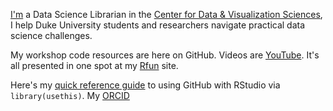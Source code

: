 [I'm](https://johnlittle.info) a Data Science Librarian in the [Center for Data & Visualization Sciences](https://library.duke.edu/data), I help Duke University students and researchers navigate practical data science challenges. 

My workshop code resources are here on GitHub.  Videos are [YouTube](https://youtube.com/johnlittle1).  It's all presented in one spot at my [Rfun](https://rfun.library.duke.edu) site. 

Here's my [quick reference guide](https://rfun.library.duke.edu/git) to using GitHub with RStudio via `library(usethis)`.  My [ORCID](https://orcid.org/0000-0002-3600-0972) 



